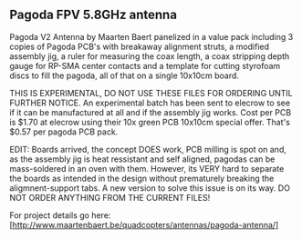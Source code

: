 ## Pagoda FPV 5.8GHz antenna
Pagoda V2 Antenna by Maarten Baert panelized in a value pack including 3 copies of Pagoda PCB's with breakaway alignment struts, a modified assembly jig, a ruler for measuring the coax length, a coax stripping depth gauge for RP-SMA center contacts and a template for cutting
styrofoam discs to fill the pagoda, all of that on a single 10x10cm board. 

THIS IS EXPERIMENTAL, DO NOT USE THESE FILES FOR ORDERING UNTIL FURTHER NOTICE.
An experimental batch has been sent to elecrow to see if it can be manufactured at all and if the assembly jig works. Cost per PCB is $1.70 at elecrow using their 10x green PCB 10x10cm special offer. That's $0.57 per pagoda PCB pack.

EDIT:
Boards arrived, the concept DOES work, PCB milling is spot on and, as the assembly jig is heat ressistant and self aligned, pagodas can be mass-soldered in an oven with them. However, its VERY hard to separate the boards as intended in the design without prematurely breaking the aligmnent-support tabs. A new version to solve this issue is on its way. DO NOT ORDER ANYTHING FROM THE CURRENT FILES!

For project details go here:
[http://www.maartenbaert.be/quadcopters/antennas/pagoda-antenna/]
